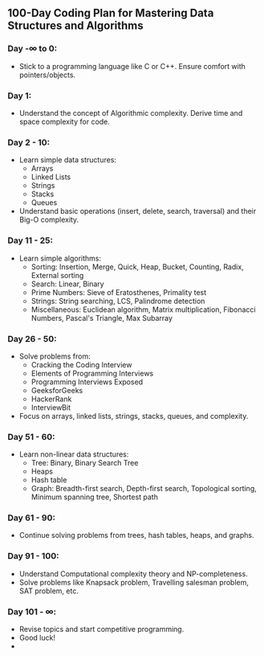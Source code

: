 ## 100-Day Coding Plan for Mastering Data Structures and Algorithms

### Day -∞ to 0:
- Stick to a programming language like C or C++. Ensure comfort with pointers/objects.

### Day 1:
- Understand the concept of Algorithmic complexity. Derive time and space complexity for code.

### Day 2 - 10:
- Learn simple data structures:
  - Arrays
  - Linked Lists
  - Strings
  - Stacks
  - Queues
- Understand basic operations (insert, delete, search, traversal) and their Big-O complexity.

### Day 11 - 25:
- Learn simple algorithms:
  - Sorting: Insertion, Merge, Quick, Heap, Bucket, Counting, Radix, External sorting
  - Search: Linear, Binary
  - Prime Numbers: Sieve of Eratosthenes, Primality test
  - Strings: String searching, LCS, Palindrome detection
  - Miscellaneous: Euclidean algorithm, Matrix multiplication, Fibonacci Numbers, Pascal's Triangle, Max Subarray

### Day 26 - 50:
- Solve problems from:
  - Cracking the Coding Interview
  - Elements of Programming Interviews
  - Programming Interviews Exposed
  - GeeksforGeeks
  - HackerRank
  - InterviewBit
- Focus on arrays, linked lists, strings, stacks, queues, and complexity.

### Day 51 - 60:
- Learn non-linear data structures:
  - Tree: Binary, Binary Search Tree
  - Heaps
  - Hash table
  - Graph: Breadth-first search, Depth-first search, Topological sorting, Minimum spanning tree, Shortest path

### Day 61 - 90:
- Continue solving problems from trees, hash tables, heaps, and graphs.

### Day 91 - 100:
- Understand Computational complexity theory and NP-completeness.
- Solve problems like Knapsack problem, Travelling salesman problem, SAT problem, etc.

### Day 101 - ∞:
- Revise topics and start competitive programming.
- Good luck!
- 
